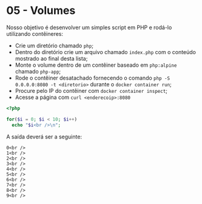 # 05 - Volumes

Nosso objetivo é desenvolver um simples script em PHP e rodá-lo utilizando contêineres:

- Crie um diretório chamado `php`;
- Dentro do diretório crie um arquivo chamado `index.php` com o conteúdo mostrado ao final desta lista;
- Monte o volume dentro de um contêiner baseado em `php:alpine` chamado `php-app`;
- Rode o contêiner desatachado fornecendo o comando `php -S 0.0.0.0:8080 -t <diretorio>` durante o `docker container run`;
- Procure pelo IP do contêiner com `docker container inspect`;
- Acesse a página com `curl <enderecoip>:8080` 

```php
<?php

for($i = 0; $i < 10; $i++)
  echo "$i<br />\n";
```

A saída deverá ser a seguinte:

```
0<br />
1<br />
2<br />
3<br />
4<br />
5<br />
6<br />
7<br />
8<br />
9<br />
```

